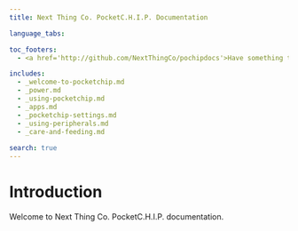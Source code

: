 ```yaml
---
title: Next Thing Co. PocketC.H.I.P. Documentation

language_tabs:

toc_footers:
  - <a href='http://github.com/NextThingCo/pochipdocs'>Have something to add or change?<br>Visit our GitHub!</a>

includes:
  - _welcome-to-pocketchip.md
  - _power.md  
  - _using-pocketchip.md
  - _apps.md
  - _pocketchip-settings.md  
  - _using-peripherals.md
  - _care-and-feeding.md 
  
search: true
---
```


# Introduction
Welcome to Next Thing Co. PocketC.H.I.P. documentation.
